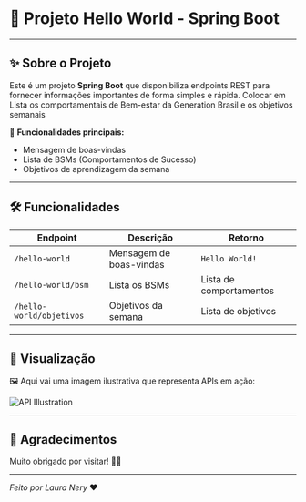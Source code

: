 # 🚀 Projeto Hello World - Spring Boot


---

## ✨ Sobre o Projeto

Este é um projeto **Spring Boot** que disponibiliza endpoints REST para fornecer informações importantes de forma simples e rápida.
Colocar em Lista os comportamentais de Bem-estar da Generation Brasil e os objetivos semanais

🌟 **Funcionalidades principais:**
- Mensagem de boas-vindas
- Lista de BSMs (Comportamentos de Sucesso)
- Objetivos de aprendizagem da semana

---

## 🛠️ Funcionalidades

| Endpoint | Descrição | Retorno |
|------------|--------------|---------|
| `/hello-world` | Mensagem de boas-vindas | `Hello World!` |
| `/hello-world/bsm` | Lista os BSMs | Lista de comportamentos |
| `/hello-world/objetivos` | Objetivos da semana | Lista de objetivos |

---

## 🎨 Visualização

🖼️ Aqui vai uma imagem ilustrativa que representa APIs em ação:

![API Illustration](https://images.unsplash.com/photo-1507525428034-b723cf961d3e?ixlib=rb-4.0.3&auto=format&fit=crop&w=800&q=80)

---

## 🎉 Agradecimentos

Muito obrigado por visitar! 🚀✨

---

*Feito por Laura Nery* ❤️
